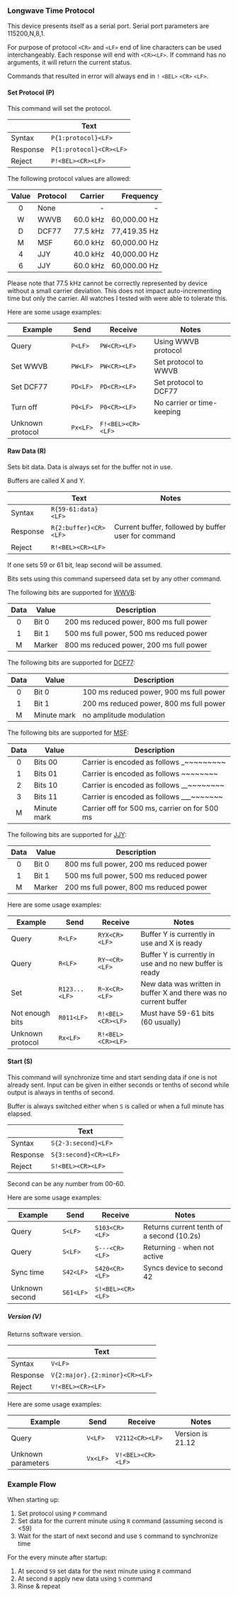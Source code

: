 ### Longwave Time Protocol ###

This device presents itself as a serial port. Serial port parameters are
115200,N,8,1.

For purpose of protocol `<CR>` and `<LF>` end of line characters can be used
interchangeably. Each response will end with `<CR><LF>`. If command has no
arguments, it will return the current status.

Commands that resulted in error will always end in `!` `<BEL>` `<CR>` `<LF>`.


#### Set Protocol (P) #####

This command will set the protocol.

|          | Text                           |
|----------|--------------------------------|
| Syntax   | `P{1:protocol}<LF>`            |
| Response | `P{1:protocol}<CR><LF>`        |
| Reject   | `P!<BEL><CR><LF>`              |


The following protocol values are allowed:

| Value | Protocol |  Carrier |    Frequency |
|:-----:|----------|---------:|-------------:|
|   0   | None     |        - |            - |
|   W   | WWVB     | 60.0 kHz | 60,000.00 Hz |
|   D   | DCF77    | 77.5 kHz | 77,419.35 Hz |
|   M   | MSF      | 60.0 kHz | 60,000.00 Hz |
|   4   | JJY      | 40.0 kHz | 40,000.00 Hz |
|   6   | JJY      | 60.0 kHz | 60,000.00 Hz |

Please note that 77.5 kHz cannot be correctly represented by device without a
small carrier deviation. This does not impact auto-incrementing time but only
the carrier. All watches I tested with were able to tolerate this.


Here are some usage examples:

| Example            | Send               | Receive            | Notes                             |
|--------------------|--------------------|--------------------|-----------------------------------|
| Query              | `P<LF>`            | `PW<CR><LF>`       | Using WWVB protocol               |
| Set WWVB           | `PW<LF>`           | `PW<CR><LF>`       | Set protocol to WWVB              |
| Set DCF77          | `PD<LF>`           | `PD<CR><LF>`       | Set protocol to DCF77             |
| Turn off           | `P0<LF>`           | `P0<CR><LF>`       | No carrier or time-keeping        |
| Unknown protocol   | `Px<LF>`           | `F!<BEL><CR><LF>`  |                                   |


#### Raw Data (R) #####

Sets bit data. Data is always set for the buffer not in use.

Buffers are called X and Y.

|          | Text                           | Notes                                               |
|----------|--------------------------------|-----------------------------------------------------|
| Syntax   | `R{59-61:data}<LF>`            |                                                     |
| Response | `R{2:buffer}<CR><LF>`          | Current buffer, followed by buffer user for command |
| Reject   | `R!<BEL><CR><LF>`              |                                                     |

If one sets 59 or 61 bit, leap second will be assumed.

Bits sets using this command superseed data set by any other command.



The following bits are supported for [WWVB](https://en.wikipedia.org/wiki/WWVB):

| Data  | Value        | Description                                   |
|:-----:|--------------|-----------------------------------------------|
|   0   | Bit 0        | 200 ms reduced power, 800 ms full power       |
|   1   | Bit 1        | 500 ms full power, 500 ms reduced power       |
|   M   | Marker       | 800 ms reduced power, 200 ms full power       |

The following bits are supported for [DCF77](https://en.wikipedia.org/wiki/DCF77):

| Data  | Value        | Description                                   |
|:-----:|--------------|-----------------------------------------------|
|   0   | Bit 0        | 100 ms reduced power, 900 ms full power       |
|   1   | Bit 1        | 200 ms reduced power, 800 ms full power       |
|   M   | Minute mark  | no amplitude modulation                       |

The following bits are supported for [MSF](https://en.wikipedia.org/wiki/Time_from_NPL_(MSF)):

| Data  | Value        | Description                                   |
|:-----:|--------------|-----------------------------------------------|
|   0   | Bits 00      | Carrier is encoded as follows _~~~~~~~~~      |
|   1   | Bits 01      | Carrier is encoded as follows _~_~~~~~~~      |
|   2   | Bits 10      | Carrier is encoded as follows __~~~~~~~~      |
|   3   | Bits 11      | Carrier is encoded as follows ___~~~~~~~      |
|   M   | Minute mark  | Carrier off for 500 ms, carrier on for 500 ms |

The following bits are supported for [JJY](https://en.wikipedia.org/wiki/JJY):

| Data  | Value        | Description                                   |
|:-----:|--------------|-----------------------------------------------|
|   0   | Bit 0        | 800 ms full power, 200 ms reduced power       |
|   1   | Bit 1        | 500 ms full power, 500 ms reduced power       |
|   M   | Marker       | 200 ms full power, 800 ms reduced power       |


Here are some usage examples:

| Example            | Send               | Receive            | Notes                                                            |
|--------------------|--------------------|--------------------|------------------------------------------------------------------|
| Query              | `R<LF>`            | `RYX<CR><LF>`      | Buffer Y is currently in use and X is ready                      |
| Query              | `R<LF>`            | `RY~<CR><LF>`      | Buffer Y is currently in use and no new buffer is ready          |
| Set                | `R123...<LF>`      | `R~X<CR><LF>`      | New data was written in buffer X and there was no current buffer |
| Not enough bits    | `R011<LF>`         | `R!<BEL><CR><LF>`  | Must have 59-61 bits (60 usually)                                |
| Unknown protocol   | `Rx<LF>`           | `R!<BEL><CR><LF>`  |                                                                  |


#### Start (S) #####

This command will synchronize time and start sending data if one is not already
sent. Input can be given in either seconds or tenths of second while output is
always in tenths of second.

Buffer is always switched either when `S` is called or when a full minute has
elapsed.

|          | Text                           |
|----------|--------------------------------|
| Syntax   | `S{2-3:second}<LF>`            |
| Response | `S{3:second}<CR><LF>`          |
| Reject   | `S!<BEL><CR><LF>`              |

Second can be any number from 00-60.


Here are some usage examples:

| Example            | Send               | Receive            | Notes                                     |
|--------------------|--------------------|--------------------|-------------------------------------------|
| Query              | `S<LF>`            | `S103<CR><LF>`     | Returns current tenth of a second (10.2s) |
| Query              | `S<LF>`            | `S---<CR><LF>`     | Returning `-` when not active             |
| Sync time          | `S42<LF>`          | `S420<CR><LF>`     | Syncs device to second 42                 |
| Unknown second     | `S61<LF>`          | `S!<BEL><CR><LF>`  |                                           |


##### Version (V) #####

Returns software version.

|          | Text                                                            |
|----------|-----------------------------------------------------------------|
| Syntax   | `V<LF>`                                                         |
| Response | `V{2:major}.{2:minor}<CR><LF>`                                  |
| Reject   | `V!<BEL><CR><LF>`                                               |

Here are some usage examples:

| Example            | Send               | Receive            | Notes                             |
|--------------------|--------------------|--------------------|-----------------------------------|
| Query              | `V<LF>`            | `V2112<CR><LF>`    | Version is 21.12                  |
| Unknown parameters | `Vx<LF>`           | `V!<BEL><CR><LF>`  |                                   |



### Example Flow ###

When starting up:
  1) Set protocol using `P` command
  2) Set data for the current minute using `R` command (assuming second is <59)
  3) Wait for the start of next second and use `S` command to synchronize time

For the every minute after startup:
  1) At second `59` set data for the next minute using `R` command
  2) At second `0` apply new data using `S` command
  3) Rinse & repeat
